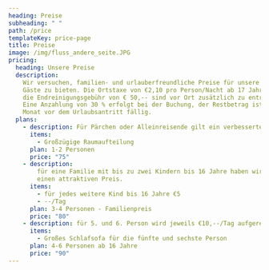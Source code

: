 ```yaml
---
heading: Preise
subheading: " "
path: /price
templateKey: price-page
title: Preise
image: /img/fluss_andere_seite.JPG
pricing:
  heading: Unsere Preise
  description:
    Wir versuchen, familien- und urlauberfreundliche Preise für unsere
    Gäste zu bieten. Die Ortstaxe von €2,10 pro Person/Nacht ab 17 Jahren sowie
    die Endreinigungsgebühr von € 50,-- sind vor Ort zusätzlich zu entrichten.
    Eine Anzahlung von 30 % erfolgt bei der Buchung, der Restbetrag ist einen
    Monat vor dem Urlaubsantritt fällig.
  plans:
    - description: Für Pärchen oder Alleinreisende gilt ein verbessertes Angebot.
      items:
        - Großzügige Raumaufteilung
      plan: 1-2 Personen
      price: "75"
    - description:
        für eine Familie mit bis zu zwei Kindern bis 16 Jahre haben wir
        einen attraktiven Preis.
      items:
        - für jedes weitere Kind bis 16 Jahre €5
        - --/Tag
      plan: 3-4 Personen - Familienpreis
      price: "80"
    - description: für 5. und 6. Person wird jeweils €10,--/Tag aufgerechnet.
      items:
        - Großes Schlafsofa für die fünfte und sechste Person
      plan: 4-6 Personen ab 16 Jahre
      price: "90"
---
```

